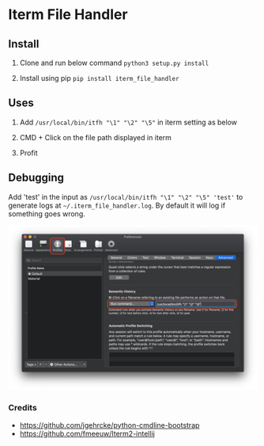 # Iterm File Handler

## Install

1. Clone and run below command
    `python3 setup.py install`

2. Install using pip
    `pip install iterm_file_handler`

## Uses

1. Add `/usr/local/bin/itfh "\1" "\2" "\5"` in iterm setting as below

2. CMD + Click on the file path displayed in iterm

3. Profit

## Debugging

Add 'test' in the input as `/usr/local/bin/itfh "\1" "\2" "\5" 'test'` to generate logs at `~/.iterm_file_handler.log`. By default it will log if something goes wrong.

![alt tag](iterm-setting.jpg)
### Credits
- https://github.com/jgehrcke/python-cmdline-bootstrap 
- https://github.com/fmeeuw/Iterm2-intellij
